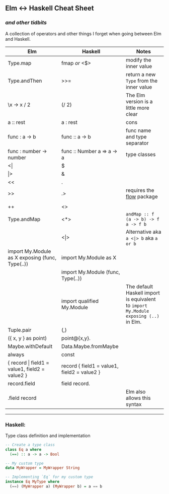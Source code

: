 ## Elm <-> Haskell Cheat Sheet

### _and other tidbits_

A collection of operators and other things I forget when going between Elm and Haskell.

| Elm                                             | Haskell                                     | Notes                                                                                |
| ----------------------------------------------- | ------------------------------------------- | -------------------------------------------------------------------------------------- |
| Type.map                                        | fmap _or_ <$>                               | modify the inner value                                                                  |
| Type.andThen                                    | >>=                                         | return a new `Type` from the inner value                                                |
| \x -> x / 2                                     | (/ 2)                                       | The Elm version is a little more clear                                                  |
| a :: rest                                       | a : rest                                    | cons                                                                                    |
| func : a -> b                                   | func :: a -> b                              | func name and type separator                                                            |
| func : number -> number                         | func :: Number a => a -> a                  | type classes                                                                            |
| <\|                                             | $                                           |                                                                                        |
| \|>                                             | &                                           |                                                                                        |
| <<                                              | .                                           |                                                                                        |
| >>                                              | .>                                          | requires the [flow](https://hackage.haskell.org/package/flow) package                |
|                                                 |                                             |                                                                                        |
| ++                                              | <>                                          |                                                                                        |
| Type.andMap                                     | <\*>                                        | `andMap :: f (a -> b) -> f a -> f b`                                                    |
|                                                 | <\|>                                        | Alternative aka `a <\|> b` aka `a or b`                                                |
| import My.Module as X exposing (func, Type(..)) | import My.Module as X                       |                                                                                        |
|                                                 | import My.Module (func, Type(..))           |                                                                                        |
|                                                 | import qualified My.Module                  | The default Haskell import is equivalent to `import My.Module exposing (..)` in Elm. |
| Tuple.pair                                      | (,)                                         |                                                                                        |
| ({ x, y } as point)                             | point@{x,y}.                                |                                                                                        |
| Maybe.withDefault                               | Data.Maybe.fromMaybe                        |                                                                                        |
| always                                          | const                                       |                                                                                        |
| { record \| field1 = value1, field2 = value2 }  | record { field1 = value1, field2 = value2 } |                                                                                        |
| record.field                                    | field record.                               |                                                                                        |
| .field record                                   |                                             | Elm also allows this syntax                                                            |

---

### Haskell:

Type class definition and implementation

```Haskell
-- Create a type class
class Eq a where
  (==) :: a -> a -> Bool

-- My custom type
data MyWrapper = MyWrapper String

-- Implementing `Eq` for my custom type
instance Eq MyType where
  (==) (MyWrapper a) (MyWrapper b) = a == b
```
